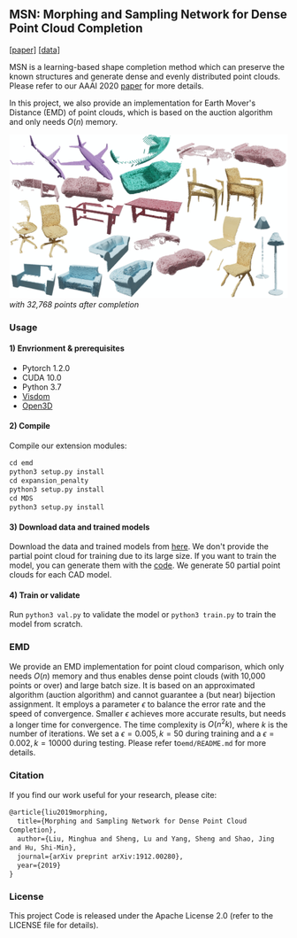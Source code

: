 ## MSN: Morphing and Sampling Network for Dense Point Cloud Completion

[[paper]](http://cseweb.ucsd.edu/~mil070/projects/AAAI2020/paper.pdf) [[data]](https://drive.google.com/drive/folders/1X143kUwtRtoPFxNRvUk9LuPlsf1lLKI7?usp=sharing)

MSN is a learning-based shape completion method which can preserve the known structures and generate dense and evenly distributed point clouds. Please refer to our AAAI 2020 [paper](http://cseweb.ucsd.edu/~mil070/projects/AAAI2020/paper.pdf) for more details.

In this project, we also provide an implementation for Earth Mover's Distance (EMD) of point clouds, which is based on the auction algorithm and only needs $O(n)$ memory.

![](/teaser.png)
*with 32,768 points after completion*


### Usage

#### 1) Envrionment & prerequisites

- Pytorch 1.2.0
- CUDA 10.0
- Python 3.7
- [Visdom](https://github.com/facebookresearch/visdom)
- [Open3D](http://www.open3d.org/docs/release/index.html#python-api-index)

#### 2) Compile

Compile our extension modules:  

    cd emd
    python3 setup.py install
    cd expansion_penalty
    python3 setup.py install
    cd MDS
    python3 setup.py install

#### 3) Download data and trained models

Download the data and trained models from [here](https://drive.google.com/drive/folders/1X143kUwtRtoPFxNRvUk9LuPlsf1lLKI7?usp=sharing).  We don't provide the partial point cloud for training due to its large size. If you want to train the model, you can generate them with the [code](https://github.com/wentaoyuan/pcn/tree/master/render). We generate 50 partial point clouds for each CAD model.

#### 4) Train or validate

Run `python3 val.py` to validate the model or `python3 train.py` to train the model from scratch.

### EMD

We provide an EMD implementation for point cloud comparison, which only needs $O(n)$ memory and thus enables dense point clouds  (with 10,000 points or over) and large batch size. It is based on an approximated algorithm (auction algorithm) and cannot guarantee a (but near) bijection assignment. It employs a parameter $\epsilon$ to balance the error rate and the speed of convergence. Smaller $\epsilon$ achieves more accurate results, but needs a longer time for convergence. The time complexity is $O(n^2k)$, where $k$ is the number of iterations. We set a $\epsilon = 0.005, k = 50$ during training and a $\epsilon = 0.002, k = 10000$ during testing. Please refer to`emd/README.md` for more details.

### Citation

If you find our work useful for your research, please cite:
```
@article{liu2019morphing,
  title={Morphing and Sampling Network for Dense Point Cloud Completion},
  author={Liu, Minghua and Sheng, Lu and Yang, Sheng and Shao, Jing and Hu, Shi-Min},
  journal={arXiv preprint arXiv:1912.00280},
  year={2019}
}
```

### License

This project Code is released under the Apache License 2.0 (refer to the LICENSE file for details).